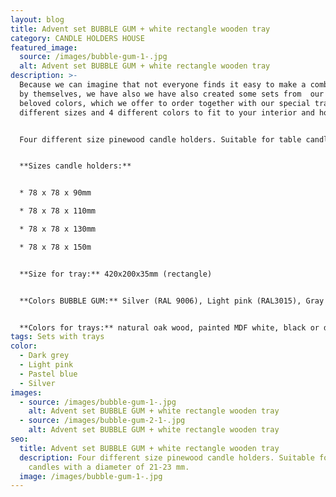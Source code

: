```yaml
---
layout: blog
title: Advent set BUBBLE GUM + white rectangle wooden tray
category: CANDLE HOLDERS HOUSE
featured_image:
  source: /images/bubble-gum-1-.jpg
  alt: Advent set BUBBLE GUM + white rectangle wooden tray
description: >-
  Because we can imagine that not everyone finds it easy to make a combination
  by themselves, we have also we have also created some sets from  our clients
  beloved colors, which we offer to order together with our special trays in 2
  different sizes and 4 different colors to fit to your interior and home mood.


  Four different size pinewood candle holders. Suitable for table candles with a diameter of 21-23 mm. Ideal for decorating your home, could be used as Advent wreath.


  **Sizes candle holders:**


  * 78 x 78 x 90mm

  * 78 x 78 x 110mm

  * 78 x 78 x 130mm

  * 78 x 78 x 150m


  **Size for tray:** 420x200x35mm (rectangle)


  **Colors BUBBLE GUM:** Silver (RAL 9006), Light pink (RAL3015), Gray (RAL 7046) Pastel blue ( RAL 5024).


  **Colors for trays:** natural oak wood, painted MDF white, black or dark gray RAL7046.
tags: Sets with trays
color:
  - Dark grey
  - Light pink
  - Pastel blue
  - Silver
images:
  - source: /images/bubble-gum-1-.jpg
    alt: Advent set BUBBLE GUM + white rectangle wooden tray
  - source: /images/bubble-gum-2-1-.jpg
    alt: Advent set BUBBLE GUM + white rectangle wooden tray
seo:
  title: Advent set BUBBLE GUM + white rectangle wooden tray
  description: Four different size pinewood candle holders. Suitable for table
    candles with a diameter of 21-23 mm.
  image: /images/bubble-gum-1-.jpg
---
```

